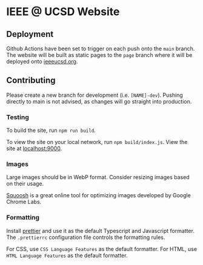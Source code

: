 # IEEE @ UCSD Website

## Deployment

Github Actions have been set to trigger on each push onto the `main` branch. The website will be built as static pages to the `page` branch where it will be deployed onto [ieeeucsd.org](https://ieeeucsd.org).

## Contributing

Please create a new branch for development (i.e. `[NAME]-dev`). Pushing directly to main is not advised, as changes will go straight into production.

### Testing

To build the site, run `npm run build`.

To view the site on your local network, run `npm build/index.js`. View the site at [localhost:9000](http://localhost:9000).

### Images

Large images should be in WebP format. Consider resizing images based on their usage.

[Squoosh](https://squoosh.app/) is a great online tool for optimizing images developed by Google Chrome Labs.

### Formatting

Install [prettier](https://prettier.io/) and use it as the default Typescript and Javascript formatter. The `.prettierrc` configuration file controls the formatting rules.

For CSS, use `CSS Language Features` as the default formatter. For HTML, use `HTML Language Features` as the default formatter.

